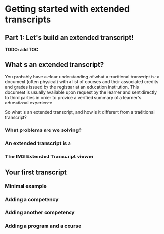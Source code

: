 # Getting started with extended transcripts
## Part 1: Let's build an extended transcript!

**TODO: add TOC**

## <a name=""></a> What's an extended transcript?

You probably have a clear understanding of what a traditional transcript is: a document (often physical) with a list of courses and their associated credits and grades issued by the registrar at an education institution. This document is usually available upon request by the learner and sent directly to third parties in order to provide a verified summary of a learner's educational experience.

So what is an extended transcript, and how is it different from a traditional transcript?

### <a name=""></a> What problems are we solving?

### <a name=""></a> An extended transcript is a

### <a name=""></a> The IMS Extended Transcript viewer

## <a name=""></a> Your first transcript

### <a name=""></a> Minimal example

### <a name=""></a> Adding a competency

### <a name=""></a> Adding another competency

### <a name=""></a> Adding a program and a course
